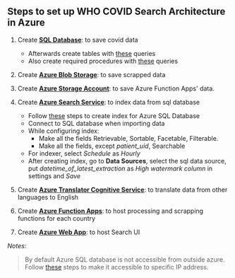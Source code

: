 ## Steps to set up WHO COVID Search Architecture in Azure

1. Create [**SQL Database**](https://docs.microsoft.com/en-us/azure/azure-sql/database/single-database-create-quickstart?tabs=azure-portal): to save covid data
    - Afterwards create tables with [these](SQL%20Queries/Create%20Table%20Queries) queries
    - Also create required procedures with [these](SQL%20Qeuries/Create%20Procedure%20Queries) queries

2. Create [**Azure Blob Storage**](https://docs.microsoft.com/en-us/azure/storage/blobs/storage-blob-create-account-block-blob?tabs=azure-portal#create-a-blockblobstorage-account-1): to save scrapped data

3. Create [**Azure Storage Account**](https://docs.microsoft.com/en-us/azure/storage/common/storage-account-create?toc=%2Fazure%2Fstorage%2Fblobs%2Ftoc.json&tabs=azure-portal#create-a-storage-account): to save Azure Function Apps' data.

4. Create [**Azure Search Service**](https://docs.microsoft.com/en-us/azure/search/search-create-service-portal): to index data from sql database
    - Follow [these](https://docs.microsoft.com/en-us/azure/search/search-get-started-portal) steps to create index for Azure SQL Database
    - Connect to SQL database when importing data
    - While configuring index:
        - Make all the fields Retrievable, Sortable, Facetable, Filterable.
        - Make all the fields, except *patient_uid*, Searchable
    - For indexer, select *Schedule* as *Hourly*
    - After creating index, go to **Data Sources**, select the sql data source, put *datetime_of_latest_extraction* as *High watermark column* in settings and *Save*

5. Create [**Azure Translator Cognitive Service**](https://docs.microsoft.com/en-us/azure/cognitive-services/cognitive-services-apis-create-account?tabs=singleservice%2Clinux): to translate data from other languages to English

6. Create [**Azure Function Apps**](azure-functions): to host processing and scrapping functions for each country

7. Create [**Azure Web App**](search-ui): to host Search UI


*Notes*:
> By default Azure SQL database is not accessible from outside azure. Follow [these](https://docs.microsoft.com/en-us/azure/azure-sql/database/secure-database-tutorial#set-up-server-level-firewall-rules) steps to make it accessible to specific IP address.